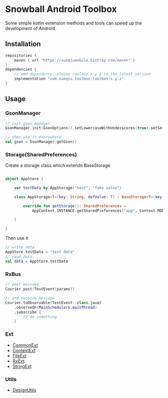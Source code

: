 Snowball Android Toolbox
============

Some simple kotlin extension methods and tools can speed up the development of Android.

## Installation

```groovy
repositories {
    maven { url "https://xueqiumobile.bintray.com/maven" }
}
dependencies {
    // add dependency, please replace x.y.z to the latest version
    implementation "com.xueqiu.toolbox:toolbox:x.y.z"
}
```

## Usage

### GsonManager

```kotlin
// init gson manager
GsonManager.init(GsonOptions().setLowercaseWithUnderscores(true).setSerializeSpecialFloatingPointValues(true))

// then use it everywhere
val gson = GsonManager.getGson()
```

### Storage(SharedPreferences)

Create a storage class which extends BaseStorage

```kotlin

object AppStore {

    var testData by AppStorage("test", "fake value")

    class AppStorage<T>(key: String, defValue: T) : BaseStorage<T>(key, defValue) {

        override fun getStorage(): SharedPreferences =
            AppContext.INSTANCE.getSharedPreferences("app", Context.MODE_PRIVATE)

    }

}
```

Then use it

```kotlin
// write data
AppStore.testData = "test data"
// read data
val data = AppStore.testData

```

### RxBus

```kotlin
// post message
Courier.post(TestEvent(params))

// and receive message
Courier.toObservable(TestEvent::class.java)
    .observeOn(MainSchedulers.mainThread)
    .subscribe { 
        // do something
    }
```

### Ext

- [CommonExt](https://github.com/snowman-team/Toolbox/blob/master/toolbox/src/main/java/com/xueqiu/toolbox/ext/CommonExt.kt)
- [ContextExt](https://github.com/snowman-team/Toolbox/blob/master/toolbox/src/main/java/com/xueqiu/toolbox/ext/ContextExt.kt)
- [FileExt](https://github.com/snowman-team/Toolbox/blob/master/toolbox/src/main/java/com/xueqiu/toolbox/ext/FileExt.kt)
- [RxExt](https://github.com/snowman-team/Toolbox/blob/master/toolbox/src/main/java/com/xueqiu/toolbox/ext/RxExt.kt)
- [StringExt](https://github.com/snowman-team/Toolbox/blob/master/toolbox/src/main/java/com/xueqiu/toolbox/ext/StringExt.kt)

### Utils

- [DesignUtils](https://github.com/snowman-team/Toolbox/blob/master/toolbox/src/main/java/com/xueqiu/toolbox/ui/DesignUtils.kt)

